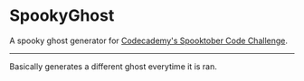 # SpookyGhost
A spooky ghost generator for [Codecademy's Spooktober Code Challenge](https://community.codecademy.com/c/events/spooktober-code-challenge?utm_source=linkedin&utm_medium=organic-social&utm_content=li_spooktember). 

---

Basically generates a different ghost everytime it is ran. 
